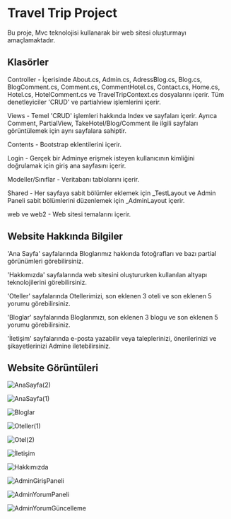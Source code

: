 
# Travel Trip Project
Bu proje, Mvc teknolojisi kullanarak bir web sitesi oluşturmayı amaçlamaktadır.




## Klasörler
Controller - İçerisinde About.cs, Admin.cs, AdressBlog.cs, Blog.cs, BlogComment.cs, Comment.cs, CommentHotel.cs, Contact.cs, Home.cs, Hotel.cs, HotelComment.cs ve TravelTripContext.cs dosyalarını içerir. Tüm denetleyiciler 'CRUD' ve partialview işlemlerini içerir.

Views - Temel 'CRUD' işlemleri hakkında Index ve sayfaları içerir. Ayrıca Comment, PartialView, TakeHotel/Blog/Comment ile ilgili sayfaları görüntülemek için aynı sayfalara sahiptir.

Contents - Bootstrap eklentilerini içerir.

Login - Gerçek bir Adminye erişmek isteyen kullanıcının kimliğini doğrulamak için giriş ana sayfasını içerir.

Modeller/Sınıflar - Veritabanı tablolarını içerir.

Shared - Her sayfaya sabit bölümler eklemek için _TestLayout ve Admin Paneli sabit bölümlerini düzenlemek için _AdminLayout içerir.

web ve web2 - Web sitesi temalarını içerir.


## Website Hakkında Bilgiler
'Ana Sayfa' sayfalarında Bloglarımız hakkında fotoğrafları ve bazı partial görünümleri görebilirsiniz.

'Hakkımızda' sayfalarında web sitesini oluştururken kullanılan altyapı teknolojilerini görebilirsiniz.

'Oteller' sayfalarında Otellerimizi, son eklenen 3 oteli ve son eklenen 5 yorumu görebilirsiniz.

'Bloglar' sayfalarında Bloglarımızı, son eklenen 3 blogu ve son eklenen 5 yorumu görebilirsiniz.

'İletişim' sayfalarında e-posta yazabilir veya taleplerinizi, önerilerinizi ve şikayetlerinizi Admine iletebilirsiniz.


## Website Görüntüleri
![AnaSayfa(2)](https://github.com/hacik-ulu/TravelTripProject/assets/116976072/6167b2af-32d3-461f-9ba9-5d91f234aa3d)

![AnaSayfa(1)](https://github.com/hacik-ulu/TravelTripProject/assets/116976072/1024b963-c5e0-4024-9103-47daf28934ba)

![Bloglar](https://github.com/hacik-ulu/TravelTripProject/assets/116976072/e98c3b17-feb6-4811-8725-1d78d0637988)

![Oteller(1)](https://github.com/hacik-ulu/TravelTripProject/assets/116976072/8658943f-f5a3-48c1-a0a4-9973e56e3066)

![Otel(2)](https://github.com/hacik-ulu/TravelTripProject/assets/116976072/baac35cc-1fd6-4d07-9b74-5ce661dcb384)

![İletişim](https://github.com/hacik-ulu/TravelTripProject/assets/116976072/5c092cdc-a541-4ef6-9c52-31a5a9481d2d)

![Hakkımızda](https://github.com/hacik-ulu/TravelTripProject/assets/116976072/cde50864-3986-45bf-acad-2b71a45f828e)

![AdminGirişPaneli](https://github.com/hacik-ulu/TravelTripProject/assets/116976072/3b8e6b72-7d26-4799-8eb2-7e039eeb1565)

![AdminYorumPaneli](https://github.com/hacik-ulu/TravelTripProject/assets/116976072/e8f43543-092e-4176-bf4c-d3144284b04e)

![AdminYorumGüncelleme](https://github.com/hacik-ulu/TravelTripProject/assets/116976072/089e4ec8-9b85-4c3c-91c9-dfbb598cadb8)
  
